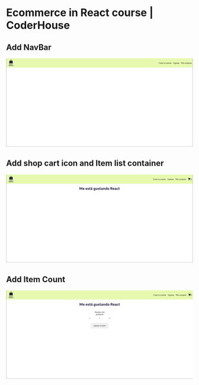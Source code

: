 # Ecommerce in React course | CoderHouse

## Add NavBar

![Screenshot React](./public/sc/navbar.png)

## Add shop cart icon and Item list container

![Screenshot React](./public/sc/icon_list.png)

## Add Item Count

![Screenshot React](./public/sc/ItemCount.png)
